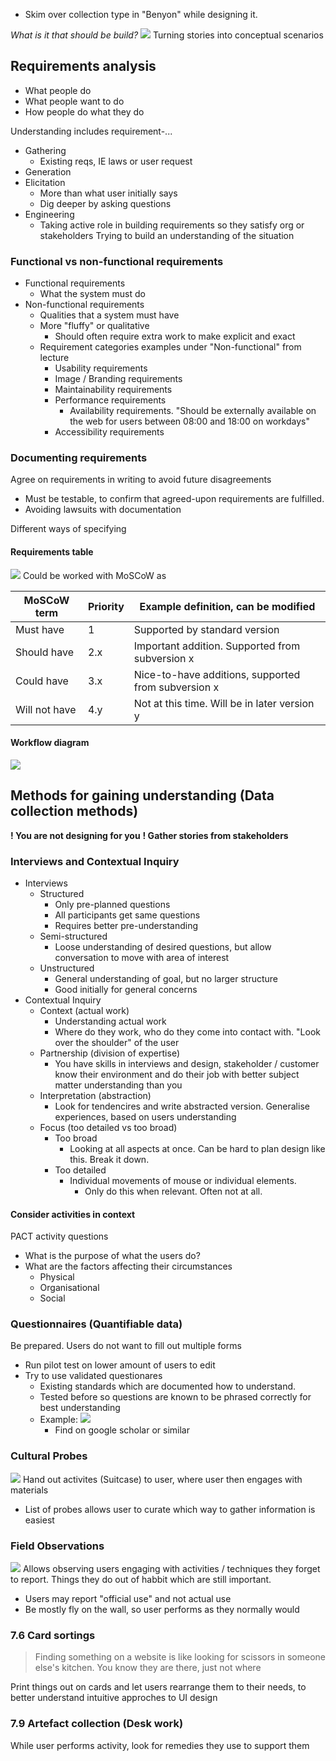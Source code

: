 - Skim over collection type in "Benyon" while designing it.

*What is it that should be build?*
![](Pasted%20image%2020230909171434.png)
Turning stories into conceptual scenarios
## Requirements analysis
- What people do
- What people want to do
- How people do what they do

Understanding includes requirement-...
- Gathering
	- Existing reqs, IE laws or user request
- Generation
- Elicitation
	- More than what user initially says
	- Dig deeper by asking questions
- Engineering
	- Taking active role in building requirements so they satisfy org or stakeholders
Trying to build an understanding of the situation

### Functional vs non-functional requirements
- Functional requirements
	- What the system must do
- Non-functional requirements
	- Qualities that a system must have
	- More "fluffy" or qualitative
		- Should often require extra work to make explicit and exact
	- Requirement categories examples under "Non-functional" from lecture
		- Usability requirements
		- Image / Branding requirements
		- Maintainability requirements
		- Performance requirements
			- Availability requirements. "Should be externally available on the web for users between 08:00 and 18:00 on workdays"
		- Accessibility requirements

### Documenting requirements
Agree on requirements in writing to avoid future disagreements
- Must be testable, to confirm that agreed-upon requirements are fulfilled.
- Avoiding lawsuits with documentation

Different ways of specifying
#### Requirements table
![](Pasted%20image%2020230909173037.png)
Could be worked with MoSCoW as

| MoSCoW term   | Priority | Example definition, can be modified                 |
| ------------- | -------- | --------------------------------------------------- |
| Must have     | 1        | Supported by standard version                       |
| Should have   | 2.x      | Important addition. Supported from subversion x     |
| Could have    | 3.x      | Nice-to-have additions, supported from subversion x |
| Will not have | 4.y      | Not at this time. Will be in later version y        |

#### Workflow diagram
![](Pasted%20image%2020230909173345.png)

## Methods for gaining understanding (Data collection methods)

**! You are not designing for you**
**! Gather stories from stakeholders**

### Interviews and Contextual Inquiry
- Interviews
	- Structured
		- Only pre-planned questions
		- All participants get same questions
		- Requires better pre-understanding
	- Semi-structured
		- Loose understanding of desired questions, but allow conversation to move with area of interest
	- Unstructured
		- General understanding of goal, but no larger structure
		- Good initially for general concerns
- Contextual Inquiry
	- Context (actual work)
		- Understanding actual work
		- Where do they work, who do they come into contact with. "Look over the shoulder" of the user
	- Partnership (division of expertise)
		- You have skills in interviews and design, stakeholder / customer know their environment and do their job with better subject matter understanding than you
	- Interpretation (abstraction)
		- Look for tendencires and write abstracted version. Generalise experiences, based on users understanding
	- Focus (too detailed vs too broad)
		- Too broad
			- Looking at all aspects at once. Can be hard to plan design like this. Break it down.
		- Too detailed
			- Individual movements of mouse or individual elements. 
				- Only do this when relevant. Often not at all.

#### Consider activities in context
PACT activity questions
- What is the purpose of what the users do?
- What are the factors affecting their circumstances
	- Physical
	- Organisational
	- Social

### Questionnaires (Quantifiable data)
Be prepared. Users do not want to fill out multiple forms
- Run pilot test on lower amount of users to edit
- Try to use validated questionares
	- Existing standards which are documented how to understand.
	- Tested before so questions are known to be phrased correctly for best understanding
	- Example:
		  ![](Pasted%20image%2020230909175201.png)
	  - Find on google scholar or similar

### Cultural Probes
![](Pasted%20image%2020230909175352.png)
Hand out activites (Suitcase) to user, where user then engages with materials

- List of probes allows user to curate which way to gather information is easiest

### Field Observations
![](Pasted%20image%2020230909175621.png)
Allows observing users engaging with activities / techniques they forget to report. Things they do out of habbit which are still important.
- Users may report "official use" and not actual use
- Be mostly fly on the wall, so user performs as they normally would

### 7.6 Card sortings
> Finding something on a website is like looking for scissors in someone else's kitchen. You know they are there, just not where

Print things out on cards and let users rearrange them to their needs, to better understand intuitive approches to UI design

### 7.9 Artefact collection (Desk work)
While user performs activity, look for remedies they use to support them